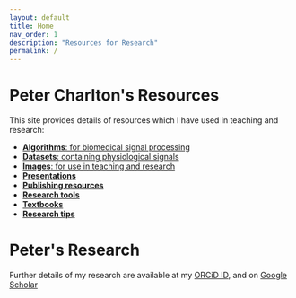 ```yaml
---
layout: default
title: Home
nav_order: 1
description: "Resources for Research"
permalink: /
---
```


# Peter Charlton's Resources

This site provides details of resources which I have used in teaching and research:

* [**Algorithms**: for biomedical signal processing](algorithms)
* [**Datasets**: containing physiological signals](datasets)
* [**Images**: for use in teaching and research](images)
* [**Presentations**](presentations)
* [**Publishing resources**](publishing)
* [**Research tools**](tools)
* [**Textbooks**](textbooks)
* [**Research tips**](tips)

# Peter's Research

Further details of my research are available at my [ORCiD ID](https://orcid.org/0000-0003-3836-8655), and on [Google Scholar](https://scholar.google.co.uk/citations?user=BJjD81oAAAAJ)

